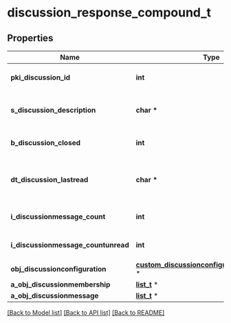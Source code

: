# discussion_response_compound_t

## Properties
Name | Type | Description | Notes
------------ | ------------- | ------------- | -------------
**pki_discussion_id** | **int** | The unique ID of the Discussion | 
**s_discussion_description** | **char \*** | The description of the Discussion | 
**b_discussion_closed** | **int** | Whether if it&#39;s an closed | 
**dt_discussion_lastread** | **char \*** | The date the Discussion was last read | [optional] 
**i_discussionmessage_count** | **int** | The count of Attachment. | 
**i_discussionmessage_countunread** | **int** | The count of Attachment. | 
**obj_discussionconfiguration** | [**custom_discussionconfiguration_response_t**](custom_discussionconfiguration_response.md) \* |  | [optional] 
**a_obj_discussionmembership** | [**list_t**](discussionmembership_response_compound.md) \* |  | 
**a_obj_discussionmessage** | [**list_t**](discussionmessage_response_compound.md) \* |  | 

[[Back to Model list]](../README.md#documentation-for-models) [[Back to API list]](../README.md#documentation-for-api-endpoints) [[Back to README]](../README.md)


